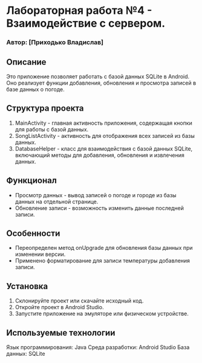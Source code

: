 # Лабораторная работа №4 - Взаимодействие с сервером.
### Автор: [Приходько Владислав]
## Описание
Это приложение позволяет работать с базой данных SQLite в Android. Оно реализует функции добавления, обновления и просмотра записей в базе данных о погоде.

## Структура проекта
1. MainActivity - главная активность приложения, содержащая кнопки для работы с базой данных.
2. SongListActivity - активность для отображения всех записей из базы данных.
3. DatabaseHelper - класс для взаимодействия с базой данных SQLite, включающий методы для добавления, обновления и извлечения данных.
## Функционал
- Просмотр данных - вывод записей о погоде и городе из базы данных на отдельной странице.
- Обновление записи - возможность изменить данные последней записи.
## Особенности
- Переопределен метод onUpgrade для обновления базы данных при изменении версии.
- Применено форматирование для записи температуры добавления записи.
## Установка
1. Склонируйте проект или скачайте исходный код.
2. Откройте проект в Android Studio.
3. Запустите приложение на эмуляторе или физическом устройстве.
## Используемые технологии
Язык программирования: Java
Среда разработки: Android Studio
База данных: SQLite
